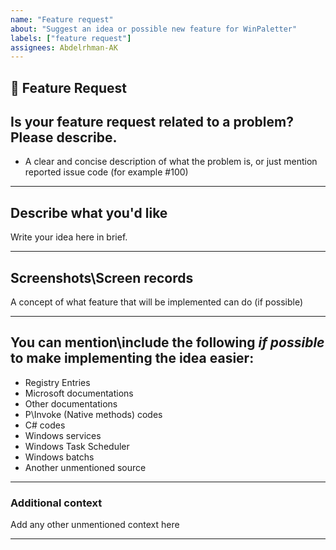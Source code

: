 ```yaml
---
name: "Feature request"
about: "Suggest an idea or possible new feature for WinPaletter"
labels: ["feature request"]
assignees: Abdelrhman-AK
---
```


## **🚀 Feature Request**

## **Is your feature request related to a problem? Please describe.**
- A clear and concise description of what the problem is, or just mention reported issue code (for example #100)

---

## **Describe what you'd like**
Write your idea here in brief.

---

## **Screenshots\Screen records**
A concept of what feature that will be implemented can do (if possible)

---

## **You can mention\include the following *if possible* to make implementing the idea easier:**
- Registry Entries
- Microsoft documentations
- Other documentations
- P\Invoke (Native methods) codes
- C# codes
- Windows services
- Windows Task Scheduler
- Windows batchs
- Another unmentioned source

---

### **Additional context**
Add any other unmentioned context here

---
